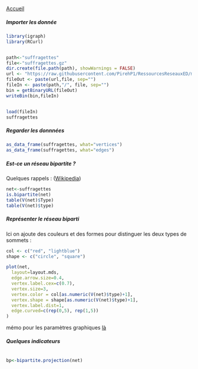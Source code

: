 [Accueil](https://github.com/PirehP1/RessourcesReseauxED/blob/master/README.md)

##### Importer les donnée 
```R
library(igraph)
library(RCurl)


path<-"suffragettes"
file<-"suffragettes.gz"
dir.create(file.path(path), showWarnings = FALSE)
url <- "https://raw.githubusercontent.com/PirehP1/RessourcesReseauxED/master/data/"
fileOut <- paste(url,file, sep="")
fileIn <- paste(path,"/", file, sep="")
bin = getBinaryURL(fileOut) 
writeBin(bin,fileIn)  


load(fileIn)
suffragettes
```
##### Regarder les donnnées 

```R
as_data_frame(suffragettes, what="vertices")
as_data_frame(suffragettes, what="edges")
```

##### Est-ce un réseau bipartite ? 
Quelques rappels :  ([Wikipedia](https://fr.wikipedia.org/wiki/Graphe_biparti))
```R
net<-suffragettes
is.bipartite(net)
table(V(net)$Type)
table(V(net)$type)
```

##### Représenter  le réseau biparti 

Ici on ajoute des couleurs et des formes pour distinguer les deux types de sommets : 
```R
col <- c("red", "lightblue")
shape <- c("circle", "square")

plot(net,
  layout=layout.mds,
  edge.arrow.size=0.4,
  vertex.label.cex=c(0.7),
  vertex.size=3, 
  vertex.color = col[as.numeric(V(net)$type)+1],
  vertex.shape = shape[as.numeric(V(net)$type)+1],
  vertex.label.dist=1,
  edge.curved=c(rep(0,5), rep(1,5)) 
)
```
mémo pour les paramètres graphiques [là](https://github.com/PirehP1/RessourcesReseauxED/blob/master/script/memoplot.md)

##### Quelques indicateurs
```R

bp<-bipartite.projection(net)
```
